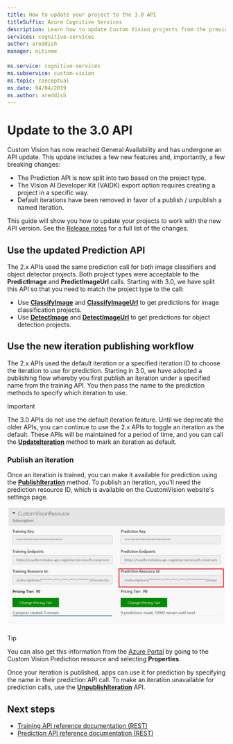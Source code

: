 ```yaml
---
title: How to update your project to the 3.0 API
titleSuffix: Azure Cognitive Services
description: Learn how to update Custom Vision projects from the previous version of the API to the 3.0 API.
services: cognitive-services
author: areddish
manager: nitinme

ms.service: cognitive-services
ms.subservice: custom-vision
ms.topic: conceptual
ms.date: 04/04/2019
ms.author: areddish
---
```


# Update to the 3.0 API

Custom Vision has now reached General Availability and has undergone an API update.
This update includes a few new features and, importantly, a few breaking changes:

* The Prediction API is now split into two based on the project type.
* The Vision AI Developer Kit (VAIDK) export option requires creating a project in a specific way.
* Default iterations have been removed in favor of a publish / unpublish a named iteration.

This guide will show you how to update your projects to work with the new API version. See the [Release notes](release-notes.md) for a full list of the changes.

## Use the updated Prediction API

The 2.x APIs used the same prediction call for both image classifiers and object detector projects. Both project types were acceptable to the **PredictImage** and **PredictImageUrl** calls. Starting with 3.0, we have split this API so that you need to match the project type to the call:

* Use **[ClassifyImage](https://southcentralus.dev.cognitive.microsoft.com/docs/services/Custom_Vision_Prediction_3.0/operations/5c82db60bf6a2b11a8247c15)** and **[ClassifyImageUrl](https://southcentralus.dev.cognitive.microsoft.com/docs/services/Custom_Vision_Prediction_3.0/operations/5c82db60bf6a2b11a8247c14)** to get predictions for image classification projects.
* Use **[DetectImage](https://southcentralus.dev.cognitive.microsoft.com/docs/services/Custom_Vision_Prediction_3.0/operations/5c82db60bf6a2b11a8247c19)** and **[DetectImageUrl](https://southcentralus.dev.cognitive.microsoft.com/docs/services/Custom_Vision_Prediction_3.0/operations/5c82db60bf6a2b11a8247c18)** to get predictions for object detection projects.

## Use the new iteration publishing workflow

The 2.x APIs used the default iteration or a specified iteration ID to choose the iteration to use for prediction. Starting in 3.0, we have adopted a publishing flow whereby you first publish an iteration under a specified name from the training API. You then pass the name to the prediction methods to specify which iteration to use.

> [!IMPORTANT]
> The 3.0 APIs do not use the default iteration feature. Until we deprecate the older APIs, you can continue to use the 2.x APIs to toggle an iteration as the default. These APIs will be maintained for a period of time, and you can call the **[UpdateIteration](https://southcentralus.dev.cognitive.microsoft.com/docs/services/Custom_Vision_Training_3.0/operations/5c771cdcbf6a2b18a0c3b818)** method to mark an iteration as default.

### Publish an iteration

Once an iteration is trained, you can make it available for prediction using the **[PublishIteration](https://southcentralus.dev.cognitive.microsoft.com/docs/services/Custom_Vision_Training_3.0/operations/5c82db28bf6a2b11a8247bbc)** method. To publish an iteration, you'll need the prediction resource ID, which is available on the CustomVision website's settings page.

![The Custom Vision website settings page with the prediction resource ID outlined.](./media/update-application-to-3.0-sdk/prediction-id.png)

> [!TIP]
> You can also get this information from the [Azure Portal](https://portal.azure.com) by going to the Custom Vision Prediction resource and selecting **Properties**.

Once your iteration is published, apps can use it for prediction by specifying the name in their prediction API call. To make an iteration unavailable for prediction calls, use the **[UnpublishIteration](https://southcentralus.dev.cognitive.microsoft.com/docs/services/Custom_Vision_Training_3.0/operations/5c771cdcbf6a2b18a0c3b81a)** API.

## Next steps

* [Training API reference documentation (REST)](https://go.microsoft.com/fwlink/?linkid=865446)
* [Prediction API reference documentation (REST)](https://go.microsoft.com/fwlink/?linkid=865445)